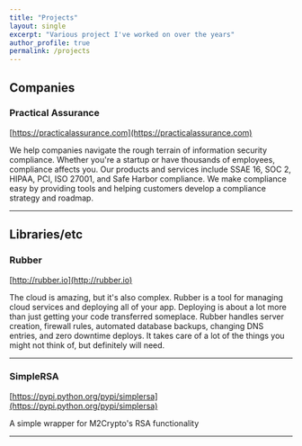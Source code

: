 ```yaml
---
title: "Projects"
layout: single
excerpt: "Various project I've worked on over the years"
author_profile: true
permalink: /projects
---
```


## Companies

### Practical Assurance
[https://practicalassurance.com](https://practicalassurance.com)

We help companies navigate the rough terrain of information security compliance. Whether you're a startup or have thousands of employees, compliance affects you. Our products and services include SSAE 16, SOC 2, HIPAA, PCI, ISO 27001, and Safe Harbor compliance. We make compliance easy by providing tools and helping customers develop a compliance strategy and roadmap.

-------------------------

## Libraries/etc

### Rubber
[http://rubber.io](http://rubber.io)

The cloud is amazing, but it's also complex. Rubber is a tool for managing cloud services and deploying all of your app. Deploying is about a lot more than just getting your code transferred someplace. Rubber handles server creation, firewall rules, automated database backups, changing DNS entries, and zero downtime deploys. It takes care of a lot of the things you might not think of, but definitely will need.

------------------------

### SimpleRSA
[https://pypi.python.org/pypi/simplersa](https://pypi.python.org/pypi/simplersa)

A simple wrapper for M2Crypto's RSA functionality

------------------------




